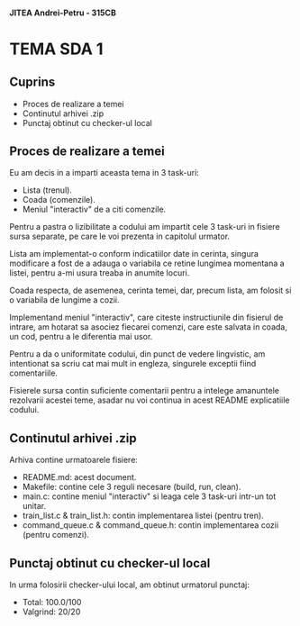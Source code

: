 #### JITEA Andrei-Petru - 315CB
# TEMA SDA 1

## Cuprins
- Proces de realizare a temei
- Continutul arhivei .zip
- Punctaj obtinut cu checker-ul local

## Proces de realizare a temei

Eu am decis in a imparti aceasta tema in 3 task-uri:
- Lista (trenul).
- Coada (comenzile).
- Meniul "interactiv" de a citi comenzile.

Pentru a pastra o lizibilitate a codului am impartit cele 3 task-uri in fisiere sursa separate, pe care le voi prezenta in capitolul urmator.

Lista am implementat-o conform indicatiilor date in cerinta, singura modificare a fost de a adauga o variabila ce retine lungimea momentana a listei, pentru a-mi usura treaba in anumite locuri.

Coada respecta, de asemenea, cerinta temei, dar, precum lista, am folosit si o variabila de lungime a cozii.

Implementand meniul "interactiv", care citeste instructiunile din fisierul de intrare, am hotarat sa asociez fiecarei comenzi, care este salvata in coada, un cod, pentru a le diferentia mai usor.

Pentru a da o uniformitate codului, din punct de vedere lingvistic, am intentionat sa scriu cat mai mult in engleza, singurele exceptii fiind comentariile.

Fisierele sursa contin suficiente comentarii pentru a intelege amanuntele rezolvarii acestei teme, asadar nu voi continua in acest README explicatiile codului.



## Continutul arhivei .zip

Arhiva contine urmatoarele fisiere:
- README.md: acest document.
- Makefile: contine cele 3 reguli necesare (build, run, clean).
- main.c: contine meniul "interactiv" si leaga cele 3 task-uri intr-un tot unitar.
- train_list.c & train_list.h: contin implementarea listei (pentru tren).
- command_queue.c & command_queue.h: contin implementarea cozii (pentru comenzi).


## Punctaj obtinut cu checker-ul local

In urma folosirii checker-ului local, am obtinut urmatorul punctaj:
- Total: 100.0/100
- Valgrind: 20/20